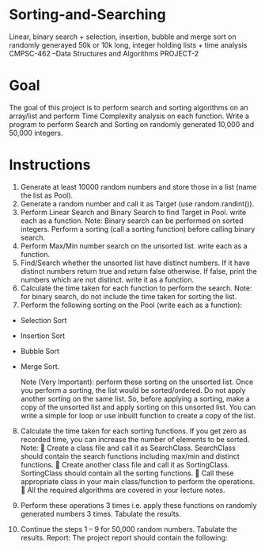 # Sorting-and-Searching
Linear, binary search + selection, insertion, bubble and merge sort on randomly generayed 50k or 10k long, integer holding lists + time analysis
CMPSC-462 –Data Structures and Algorithms
PROJECT-2

# Goal
The goal of this project is to perform search and sorting algorithms on an array/list and 
perform Time Complexity analysis on each function.
Write a program to perform Search and Sorting on randomly generated 10,000 and 50,000 
integers. 
# Instructions
1. Generate at least 10000 random numbers and store those in a list (name the list as 
Pool). 
2. Generate a random number and call it as Target (use random.randint()).
3. Perform Linear Search and Binary Search to find Target in Pool. write each as a function.
Note: Binary search can be performed on sorted integers. Perform a sorting (call a 
sorting function) before calling binary search.
4. Perform Max/Min number search on the unsorted list. write each as a function.
5. Find/Search whether the unsorted list have distinct numbers. If it have distinct numbers 
return true and return false otherwise.  If false, print the numbers which are not 
distinct. write it as a function.
6. Calculate the time taken for each function to perform the search. Note: for binary 
search, do not include the time taken for sorting the list.  
7. Perform the following sorting on the Pool (write each as a function):
  * Selection Sort
  * Insertion Sort
  * Bubble Sort
  * Merge Sort.
  
     Note  (Very  Important):  perform  these  sorting  on  the  unsorted  list.  Once  you  perform  a 
sorting,  the  list  would  be  sorted/ordered.  Do  not  apply  another  sorting  on  the  same  list.  So, 
before  applying  a  sorting,  make  a  copy  of  the  unsorted  list  and  apply  sorting  on  this  unsorted 
list. You can write a simple for loop or use inbuilt function to create a copy of the list.

8. Calculate the time taken for each sorting functions. If you get zero as recorded time, you 
can increase the number of elements to be sorted.   
Note:
 Create a class file and call it as SearchClass. SearchClass should contain the search 
functions including max/min and distinct functions.
 Create another class file and call it as SortingClass. SortingClass should contain all the 
sorting functions. 
 Call these appropriate class in your main class/function to perform the operations.
 All the required algorithms are covered in your lecture notes.

9. Perform these operations 3 times i.e. apply these functions on randomly generated 
numbers 3 times.  Tabulate the results.

10. Continue the steps 1 – 9 for 50,000 random numbers. Tabulate the results.
Report:    The project report should contain the following:
